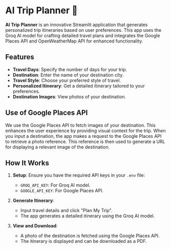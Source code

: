 # AI Trip Planner 🌴

**AI Trip Planner** is an innovative Streamlit application that generates personalized trip itineraries based on user preferences. This app uses the Groq AI model for crafting detailed travel plans and integrates the Google Places API and OpenWeatherMap API for enhanced functionality.

## Features

- **Travel Days**: Specify the number of days for your trip.
- **Destination**: Enter the name of your destination city.
- **Travel Style**: Choose your preferred style of travel.
- **Personalized Itinerary**: Get a detailed itinerary tailored to your preferences.
- **Destination Images**: View photos of your destination.


## Use of Google Places API

We use the Google Places API to fetch images of your destination. This enhances the user experience by providing visual context for the trip. When you input a destination, the app makes a request to the Google Places API to retrieve a photo reference. This reference is then used to generate a URL for displaying a relevant image of the destination.

## How It Works

1. **Setup**: Ensure you have the required API keys in your `.env` file:
   - `GROQ_API_KEY`: For Groq AI model.
   - `GOOGLE_API_KEY`: For Google Places API.
 

2. **Generate Itinerary**:
   - Input travel details and click "Plan My Trip".
   - The app generates a detailed itinerary using the Groq AI model.

3. **View and Download**:
   - A photo of the destination is fetched using the Google Places API.
   - The itinerary is displayed and can be downloaded as a PDF.
